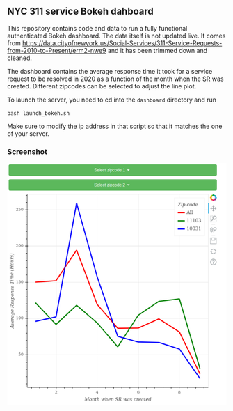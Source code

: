 ## NYC 311 service Bokeh dahboard
This repository contains code and data to run a fully functional authenticated Bokeh dashboard. The data itself is not updated live. It comes from https://data.cityofnewyork.us/Social-Services/311-Service-Requests-from-2010-to-Present/erm2-nwe9 and it has been trimmed down and cleaned.

The dashboard contains the average response time it took for a service request to be resolved in 2020 as a function of the month when the SR was created. Different zipcodes can be selected to adjust the line plot.

To launch the server, you need to cd into the `dashboard` directory and run

```
bash launch_bokeh.sh
```

Make sure to modify the ip address in that script so that it matches the one of your server.
### Screenshot
![example](/figures/example.png)
